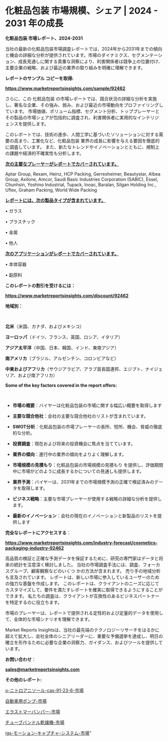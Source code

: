 # 化粧品包装 市場規模、シェア | 2024 - 2031 年の成長

<strong>化粧品包装 市場レポート、2024-2031</strong>

当社の最新の化粧品包装市場調査レポートでは、2024年から2031年までの傾向と機会の詳細な分析が提供されています。市場のダイナミクス、セグメンテーション、成長見通しに関する貴重な洞察により、利害関係者は競争上の位置付け、主要企業の戦略、および最近の業界の取り組みを明確に理解できます。



<strong>レポートのサンプル コピーを取得:</strong> <a href=https://www.marketreportsinsights.com/sample/92462>

<strong><u>https://www.marketreportsinsights.com/sample/92462</u></strong></a>

さらに、この 化粧品包装 の市場レポートでは、競合状況の詳細な分析を実施し、著名な企業、その強み、弱み、および最近の市場動向をプロファイリングしています。 市場価値、ボリューム指標、セグメント分析、トッププレーヤーとその製品の市場シェアが包括的に調査され、利害関係者に実用的なインテリジェンスを提供します。

このレポートでは、技術の進歩、人間工学に基づいたソリューションに対する需要の高まり、工業化など、化粧品包装 業界の成長に影響を与える要因を徹底的に調査しています。 また、新たなトレンドやイノベーションとともに、規制上の課題や経済的不確実性も分析します。



<strong><u>次の主要なプレーヤーがレポートでカバーされています。</u></strong>

Aptar Group, Rexam, Heinz, HCP Packing, Gerresheimer, Beautystar, Albea Group, Axilone, Amcor, Saudi Basic Industries Corporation (SABIC), Essel, Chunhsin, Yoshino Industrial, Tupack, Inoac, Baralan, Silgan Holding Inc., Uflex, Graham Packing, World Wide Packing



<strong><u><b>レポートには、次の製品タイプが含まれています。</b></u></strong>

• ガラス

• プラスチック

• 金属

• 他人



<strong><u><b>次のアプリケーションがレポートでカバーされています。</b></u></strong>

• 本体容器

• 副原料



<strong><b>このレポートの割引を受けるには：</b></strong>

<a href=https://www.marketreportsinsights.com/discount/92462>

<strong><u>https://www.marketreportsinsights.com/discount/92462</u></strong></a>



<strong>地域別：</strong>

<strong> </strong>



<strong>北米</strong>（米国、カナダ、およびメキシコ）



<strong>ヨーロッパ</strong>（ドイツ、フランス、英国、ロシア、イタリア）



<strong>アジア太平洋</strong>（中国、日本、韓国、インド、東南アジア）



<strong>南アメリカ</strong>（ブラジル、アルゼンチン、コロンビアなど）



<strong>中東およびアフリカ</strong>（サウジアラビア、アラブ首長国連邦、エジプト、ナイジェリア、および南アフリカ）



<strong>Some of the key factors covered in the report offers:</strong>

<strong> </strong>
<ul>
  <li>

<strong>市場の概要</strong>：バイヤーは化粧品包装の市場に関する幅広い概要を取得します</li>
  <li>

<strong>主要な競合他社</strong>：会社の主要な競合他社のリストが含まれています。</li>
  <li>

<strong>SWOT分析</strong>：化粧品包装の市場プレーヤーの長所、短所、機会、脅威の徹底的な分析。</li>
  <li>

<strong>投資調査</strong>：現在および将来の投資機会に焦点を当てています。</li>
  <li>

<strong>業界の傾向</strong>：進行中の業界の傾向をよりよく理解します。</li>
  <li>

<strong>市場規模の見積もり</strong>：化粧品包装の市場規模の見積もり を提供し、評価期間中に市場がどのように成長するかについての見通しも提供します。</li>
  <li>

<strong>業界予測</strong>：バイヤーは、2031年までの市場規模予測の正確で検証済みのデータを取得します。</li>
  <li>

<strong>ビジネス戦略</strong>：主要な市場プレーヤーが使用する戦略の詳細な分析を提供します。</li>
  <li>

<strong>最新のイノベーション</strong>：会社の現在のイノベーションと新製品のリストを提供します</li>
</ul>


<strong>完全なレポートにアクセスする</strong>：

<a href=https://www.marketreportsinsights.com/industry-forecast/cosmetics-packaging-industry-92462>

<strong><u>https://www.marketreportsinsights.com/industry-forecast/cosmetics-packaging-industry-92462</u></strong></a>

高品質の検証と正確な予測データを保証するために、研究の専門家はデータと将来の統計を注意深く検討しました。 当社の市場調査手法には、調査、フォーカスグループ、顧客観察などのいくつ かの方法が含まれます。 売り手の地域分析も言及されています。 レポートは、新しい市場に参入しているユーザーのための強力な基盤を作成します。 このレポートは、クライアントのニーズに応じてカスタマイズして、要件を満たすレポートを確実に取得できるようにすることができます。 私たちの調査は、クライアントが互換性のあるビジネスパートナーを特定するのに役立ちます。

市場のプレーヤーは、レポートで提供される定性的および定量的データを使用して、全体的な市場シナリオを理解できます。

Market Reports Insightsは、当社の最先端のテクノロジーリサーチをはるかに超えて拡大し、会社全体のシニアリーダーに、重要な予備選挙を達成し、明日の確立を形作るために必要な企業の洞察力、ガイダンス、およびツールを提供しています。



<strong><b>お問い合わせ</b></strong>：

<a href=mailto:sales@marketreportsinsights.com>

<strong><u>sales@marketreportsinsights.com</u></strong></a>



<strong>その他のレポート:</strong>

<a href=https://www.linkedin.com/pulse/o-ニトロアニソール-cas-91-23-6-市場-2023-推進要因と成長機会-tjazf/>o-ニトロアニソール-cas-91-23-6-市場</a>

<a href=https://www.linkedin.com/pulse/自動車用ポンプ-市場-2023-総合分析と事業成長戦略-2030-pr-news-hub-atvpf/>自動車用ポンプ-市場</a>

<a href=https://www.linkedin.com/pulse/エラストマーバンパー-市場-2023-年のダイナミクスとビジネストレンド-irlmf/>エラストマーバンパー-市場</a>

<a href=https://www.linkedin.com/pulse/チューブバンドル乾燥機-市場-2030-年までの需要に焦点を当てた-2023-年調査レポート-pr-news-hub-2ixif/>チューブバンドル乾燥機-市場</a>

<a href=https://www.linkedin.com/pulse/igs-モーション-キャプチャ-システム-市場-2023-総合分析と事業成長戦略-ggx5f/>igs-モーション-キャプチャ-システム-市場</a>"

